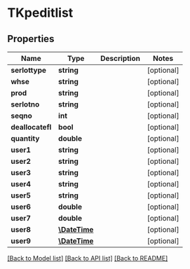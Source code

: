 # TKpeditlist

## Properties
Name | Type | Description | Notes
------------ | ------------- | ------------- | -------------
**serlottype** | **string** |  | [optional] 
**whse** | **string** |  | [optional] 
**prod** | **string** |  | [optional] 
**serlotno** | **string** |  | [optional] 
**seqno** | **int** |  | [optional] 
**deallocatefl** | **bool** |  | [optional] 
**quantity** | **double** |  | [optional] 
**user1** | **string** |  | [optional] 
**user2** | **string** |  | [optional] 
**user3** | **string** |  | [optional] 
**user4** | **string** |  | [optional] 
**user5** | **string** |  | [optional] 
**user6** | **double** |  | [optional] 
**user7** | **double** |  | [optional] 
**user8** | [**\DateTime**](\DateTime.md) |  | [optional] 
**user9** | [**\DateTime**](\DateTime.md) |  | [optional] 

[[Back to Model list]](../README.md#documentation-for-models) [[Back to API list]](../README.md#documentation-for-api-endpoints) [[Back to README]](../README.md)


